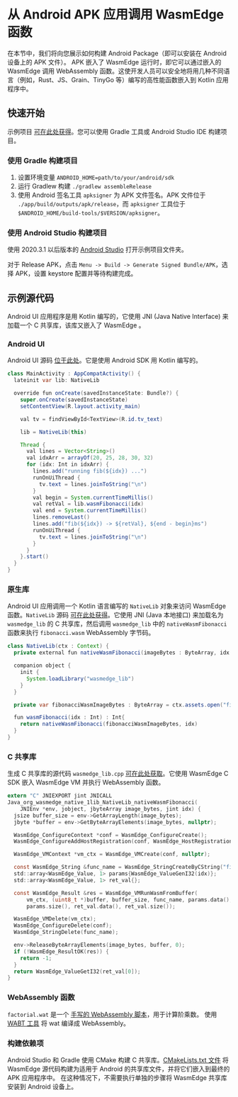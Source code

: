 # 从 Android APK 应用调用 WasmEdge 函数

在本节中，我们将向您展示如何构建 Android Package（即可以安装在 Android 设备上的 APK 文件）。 APK 嵌入了 WasmEdge 运行时，即它可以通过嵌入的 WasmEdge 调用 WebAssembly 函数。这使开发人员可以安全地将用几种不同语言（例如，Rust、JS、Grain、TinyGo 等）编写的高性能函数嵌入到 Kotlin 应用程序中。

## 快速开始

示例项目 [可在此处获得](https://github.com/WasmEdge/WasmEdge/tree/master/utils/android/app)。您可以使用 Gradle 工具或 Android Studio IDE 构建项目。

### 使用 Gradle 构建项目

1. 设置环境变量 `ANDROID_HOME=path/to/your/android/sdk`
2. 运行 Gradlew 构建 `./gradlew assembleRelease`
3. 使用 Android 签名工具 `apksigner` 为 APK 文件签名。APK 文件位于 `./app/build/outputs/apk/release`，而 `apksigner` 工具位于 `$ANDROID_HOME/build-tools/$VERSION/apksigner`。

### 使用 Android Studio 构建项目

使用 2020.3.1 以后版本的 [Android Studio](https://developer.android.com/studio) 打开示例项目文件夹。

对于 Release APK，点击 `Menu -> Build -> Generate Signed Bundle/APK`，选择 APK，设置 keystore 配置并等待构建完成。

## 示例源代码

Android UI 应用程序是用 Kotlin 编写的，它使用 JNI (Java Native Interface) 来加载一个 C 共享库，该库又嵌入了 WasmEdge 。

### Android UI

Android UI 源码 [位于此处](https://github.com/WasmEdge/WasmEdge/blob/master/utils/android/app/app/src/main/java/org/wasmedge/example_app/MainActivity.kt)。它是使用 Android SDK 用 Kotlin 编写的。

```java
class MainActivity : AppCompatActivity() {
  lateinit var lib: NativeLib

  override fun onCreate(savedInstanceState: Bundle?) {
    super.onCreate(savedInstanceState)
    setContentView(R.layout.activity_main)

    val tv = findViewById<TextView>(R.id.tv_text)

    lib = NativeLib(this)

    Thread {
      val lines = Vector<String>()
      val idxArr = arrayOf(20, 25, 28, 30, 32)
      for (idx: Int in idxArr) {
        lines.add("running fib(${idx}) ...")
        runOnUiThread {
          tv.text = lines.joinToString("\n")
        }
        val begin = System.currentTimeMillis()
        val retVal = lib.wasmFibonacci(idx)
        val end = System.currentTimeMillis()
        lines.removeLast()
        lines.add("fib(${idx}) -> ${retVal}, ${end - begin}ms")
        runOnUiThread {
          tv.text = lines.joinToString("\n")
        }
      }
    }.start()
  }
}
```

### 原生库

Android UI 应用调用一个 Kotlin 语言编写的 `NativeLib` 对象来访问 WasmEdge 函数。`NativeLib` 源码 [可在此处获得](https://github.com/WasmEdge/WasmEdge/blob/master/utils/android/app/lib/src/main/java/org/wasmedge/native_lib/NativeLib.kt)。它使用 JNI (Java 本地接口) 来加载名为 `wasmedge_lib` 的 C 共享库，然后调用 `wasmedge_lib` 中的 `nativeWasmFibonacci` 函数来执行 `fibonacci.wasm` WebAssembly 字节码。

```java
class NativeLib(ctx : Context) {
  private external fun nativeWasmFibonacci(imageBytes : ByteArray, idx : Int ) : Int

  companion object {
    init {
      System.loadLibrary("wasmedge_lib")
    }
  }

  private var fibonacciWasmImageBytes : ByteArray = ctx.assets.open("fibonacci.wasm").readBytes()

  fun wasmFibonacci(idx : Int) : Int{
    return nativeWasmFibonacci(fibonacciWasmImageBytes, idx)
  }
}
```

### C 共享库

生成 C 共享库的源代码 `wasmedge_lib.cpp` [可在此处获取](https://github.com/WasmEdge/WasmEdge/blob/master/utils/android/app/lib/src/main/cpp/wasmedge_lib.cpp)。它使用 WasmEdge C SDK 嵌入 WasmEdge VM 并执行 WebAssembly 函数。

```c
extern "C" JNIEXPORT jint JNICALL
Java_org_wasmedge_native_1lib_NativeLib_nativeWasmFibonacci(
    JNIEnv *env, jobject, jbyteArray image_bytes, jint idx) {
  jsize buffer_size = env->GetArrayLength(image_bytes);
  jbyte *buffer = env->GetByteArrayElements(image_bytes, nullptr);

  WasmEdge_ConfigureContext *conf = WasmEdge_ConfigureCreate();
  WasmEdge_ConfigureAddHostRegistration(conf, WasmEdge_HostRegistration_Wasi);

  WasmEdge_VMContext *vm_ctx = WasmEdge_VMCreate(conf, nullptr);

  const WasmEdge_String &func_name = WasmEdge_StringCreateByCString("fib");
  std::array<WasmEdge_Value, 1> params{WasmEdge_ValueGenI32(idx)};
  std::array<WasmEdge_Value, 1> ret_val{};

  const WasmEdge_Result &res = WasmEdge_VMRunWasmFromBuffer(
      vm_ctx, (uint8_t *)buffer, buffer_size, func_name, params.data(),
      params.size(), ret_val.data(), ret_val.size());

  WasmEdge_VMDelete(vm_ctx);
  WasmEdge_ConfigureDelete(conf);
  WasmEdge_StringDelete(func_name);

  env->ReleaseByteArrayElements(image_bytes, buffer, 0);
  if (!WasmEdge_ResultOK(res)) {
    return -1;
  }
  return WasmEdge_ValueGetI32(ret_val[0]);
}
```

### WebAssembly 函数

`factorial.wat` 是一个 [手写的 WebAssembly 脚本](https://github.com/WasmEdge/WasmEdge/blob/master/tools/wasmedge/examples/fibonacci.wat)，用于计算阶乘数。 使用 [WABT 工具](https://github.com/WebAssembly/wabt) 将 wat 编译成 WebAssembly。

### 构建依赖项

Android Studio 和 Gradle 使用 CMake 构建 C 共享库。[CMakeLists.txt 文件](https://github.com/WasmEdge/WasmEdge/blob/master/utils/android/app/lib/src/main/cpp/CMakeLists.txt) 将 WasmEdge 源代码构建为适用于 Android 的共享库文件，并将它们嵌入到最终的 APK 应用程序中。 在这种情况下，不需要执行单独的步骤将 WasmEdge 共享库安装到 Android 设备上。
